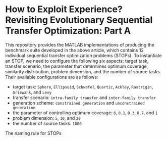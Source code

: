 # How to Exploit Experience? Revisiting Evolutionary Sequential Transfer Optimization: Part A

This repository provides the MATLAB implementations of producing the benchmark suite developed in the above article, which contains 12 individual sequential transfer optimization problems (STOPs). To instantiate an STOP, we need to configure the following six aspects: target task, transfer scenario, the parameter that determines optimum coverage, similarity distribution, problem dimension, and the number of source tasks. Their available configurations are as follows:

* target task: `Sphere`, `Ellipsoid`, `Schwefel`, `Quartic`, `Ackley`, `Rastrigin`, `Griewank`, and `Levy`
* transfer scenario: `intra-family transfer` and `inter-family transfer`
* generation scheme: `constrained generation` and `unconstrained generation`
* the parameter of controlling optimum coverage: `0`, `0.1`, `0.3`, `0.7`, and `1`
* problem dimension: `5`, `10`, and `20`
* the number of source tasks: `1000`

The naming rule for STOPs 
